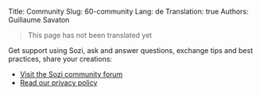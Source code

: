 Title: Community
Slug: 60-community
Lang: de
Translation: true
Authors: Guillaume Savaton

> This page has not been translated yet

Get support using Sozi, ask and answer questions, exchange tips and best practices, share your creations:

* [Visit the Sozi community forum](/community)
* [Read our privacy policy](|filename|privacy.md)
